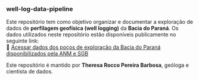 ### well-log-data-pipeline
Este repositório tem como objetivo organizar e documentar a exploração de dados de **perfilagem geofísica (well logging)** da **Bacia do Paraná**.
Os dados utilizados neste repositório estão disponíveis publicamente no seguinte link:  
🔗 [Acessar dados dos poços de exploração da Bacia do Paraná disponibilizados pela ANM e SGB]([https://xxxxx](https://reate.cprm.gov.br/arquivos/index.php/s/z0XoautAuswCSbf))

Este repositório é mantido por **Theresa Rocco Pereira Barbosa**, geóloga e cientista de dados.
